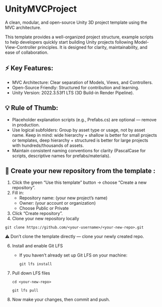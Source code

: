 # UnityMVCProject

A clean, modular, and open-source Unity 3D project template using the MVC architecture.

This template provides a well-organized project structure, example scripts to help developers quickly start building Unity projects following Model-View-Controller principles. It is designed for clarity, maintainability, and ease of collaboration.

## ⚡ Key Features:
- MVC Architecture: Clear separation of Models, Views, and Controllers.
- Open-Source Friendly: Structured for contribution and learning.
- Unity Version: 2022.3.53f1 LTS (3D Build-in Render Pipeline).

## 💡 Rule of Thumb:
- Placeholder explanation scripts (e.g., Prefabs.cs) are optional — remove in production.
- Use logical subfolders: Group by asset type or usage, not by asset name. Keep in mind: wide hierarchy + shallow is better for small projects or templates, deep hierarchy + structured is better for large projects with hundreds/thousands of assets.
- Maintain consistent naming conventions for clarity (PascalCase for scripts, descriptive names for prefabs/materials).

## 🚀 Create your new repository from the template :
1. Click the green “Use this template” button → choose “Create a new repository”.
2. Fill in:
   - Repository name: (your new project’s name)
   - Owner: (your account or organization)
   - Choose Public or Private
3. Click “Create repository”.
4. Clone your new repository locally

`git clone https://github.com/<your-username>/<your-new-repo>.git`

⚠️ Don’t clone the template directly — clone your newly created repo.

6. Install and enable Git LFS
   - If you haven’t already set up Git LFS on your machine:

     `git lfs install`
     
7. Pull down LFS files

   `cd <your-new-repo>`
   
   `git lfs pull`
   
9. Now make your changes, then commit and push.
